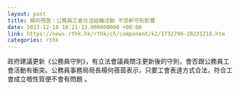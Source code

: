 ```yaml
---
layout: post
title: 楊何蓓茵：公務員工會合法組織活動 不受新守則影響
date: 2023-12-18 18:21:13.000000000 +08:00
link: https://news.rthk.hk/rthk/ch/component/k2/1732799-20231218.htm
categories: rthk
---
```


政府建議更新《公務員守則》，有立法會議員關注更新後的守則，會否跟公務員工會活動有衝突。公務員事務局局長楊何蓓茵表示，只要工會表達方式合法，符合工會成立嘅性質便不會有問題 。
